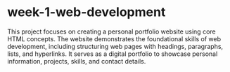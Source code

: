 # week-1-web-development
This project focuses on creating a personal portfolio website using core HTML concepts. The website demonstrates the foundational skills of web development, including structuring web pages with headings, paragraphs, lists, and hyperlinks. It serves as a digital portfolio to showcase personal information, projects, skills, and contact details.
